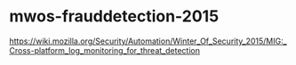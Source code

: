 # mwos-frauddetection-2015
https://wiki.mozilla.org/Security/Automation/Winter_Of_Security_2015/MIG:_Cross-platform_log_monitoring_for_threat_detection
